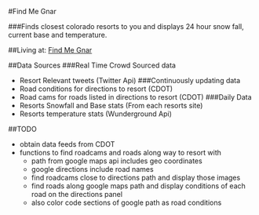 #Find Me Gnar

###Finds closest colorado resorts to you and displays 24 hour snow fall, current base and temperature.

##Living at: [Find Me Gnar](http://findmegnar.herokuapp.com)



##Data Sources
###Real Time Crowd Sourced data
- Resort Relevant tweets (Twitter Api)
###Continuously updating data
- Road conditions for directions to resort (CDOT)
- Road cams for roads listed in directions to resort (CDOT)
###Daily Data
- Resorts Snowfall and Base stats (From each resorts site)
- Resorts temperature stats (Wunderground Api)

##TODO
- obtain data feeds from CDOT
- functions to find roadcams and roads along way to resort with
  - path from google maps api includes geo coordinates
  - google directions include road names
  - find roadcams close to directions path and display those images
  - find roads along google maps path and display conditions of each road on the directions panel
  - also color code sections of google path as road conditions
